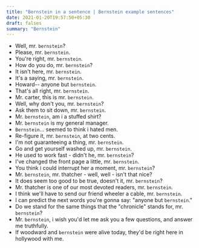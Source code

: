 ```yaml
---
title: "Bernstein in a sentence | Bernstein example sentences"
date: 2021-01-20T19:57:50+05:30
draft: falses
summary: "Bernstein"
---
```

- Well, mr. `bernstein`?
- Please, mr. `bernstein`.
- You're right, mr. `bernstein`.
- How do you do, mr. `bernstein`?
- It isn't here, mr. `bernstein`.
- It's a saying, mr. `bernstein`.
- Howard-- anyone but `bernstein`.
- That's all right, mr. `bernstein`.
- Mr. carter, this is mr. `bernstein`.
- Well, why don't you, mr. `bernstein`?
- Ask them to sit down, mr. `bernstein`.
- Mr. `bernstein`, am i a stuffed shirt?
- Mr. `bernstein` is my general manager.
- `Bernstein`... seemed to think i hated men.
- Re-figure it, mr. `bernstein`, at two cents.
- I'm not guaranteeing a thing, mr. `bernstein`.
- Go and get yourself washed up, mr. `bernstein`.
- He used to work fast - didn't he, mr. `bernstein`?
- I've changed the front page a little, mr. `bernstein`.
- You think i could interrupt her a moment, mr. `bernstein`?
- Mr. `bernstein`, mr. thatcher - well, well - isn't that nice?
- It does seem too good to be true, doesn't it, mr. `bernstein`?
- Mr. thatcher is one of our most devoted readers, mr. `bernstein`.
- I think we'll have to send our friend wheeler a cable, mr. `bernstein`.
- I can predict the next words you're gonna say: "anyone but `bernstein`."
- Do we stand for the same things that the "chronicle" stands for, mr. `bernstein`?
- Mr. `bernstein`, i wish you'd let me ask you a few questions, and answer me truthfully.
- If woodward and `bernstein` were alive today, they'd be right here in hollywood with me.
                 
